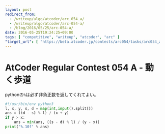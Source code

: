 ```yaml
---
layout: post
redirect_from:
  - /writeup/algo/atcoder/arc_054_a/
  - /writeup/algo/atcoder/arc-054-a/
  - /blog/2016/05/25/arc-054-a/
date: 2016-05-25T19:24:25+09:00
tags: [ "competitive", "writeup", "atcoder", "arc" ]
"target_url": [ "https://beta.atcoder.jp/contests/arc054/tasks/arc054_a" ]
---
```


# AtCoder Regular Contest 054 A - 動く歩道

pythonの`%`は必ず非負正数を返してくれてよい。

``` python
#!/usr/bin/env python3
l, x, y, s, d = map(int,input().split())
ans = ((d - s) % l) / (x + y)
if y > x:
    ans = min(ans, ((s - d) % l) / (y - x))
print('%.10f' % ans)
```
